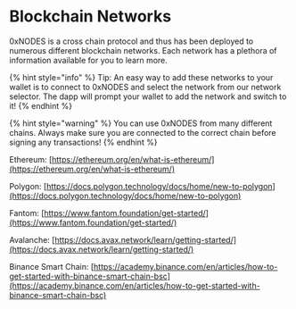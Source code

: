# Blockchain Networks

0xNODES is a cross chain protocol and thus has been deployed to numerous different blockchain networks. Each network has a plethora of information available for you to learn more.

{% hint style="info" %}
Tip: An easy way to add these networks to your wallet is to connect to 0xNODES and select the network from our network selector. The dapp will prompt your wallet to add the network and switch to it!
{% endhint %}

{% hint style="warning" %}
You can use 0xNODES from many different chains. Always make sure you are connected to the correct chain before signing any transactions!
{% endhint %}

Ethereum: [https://ethereum.org/en/what-is-ethereum/](https://ethereum.org/en/what-is-ethereum/)

Polygon: [https://docs.polygon.technology/docs/home/new-to-polygon](https://docs.polygon.technology/docs/home/new-to-polygon)

Fantom: [https://www.fantom.foundation/get-started/](https://www.fantom.foundation/get-started/)

Avalanche: [https://docs.avax.network/learn/getting-started/](https://docs.avax.network/learn/getting-started/)

Binance Smart Chain: [https://academy.binance.com/en/articles/how-to-get-started-with-binance-smart-chain-bsc](https://academy.binance.com/en/articles/how-to-get-started-with-binance-smart-chain-bsc)
